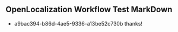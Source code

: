 ## OpenLocalization Workflow Test MarkDown

* a9bac394-b86d-4ae5-9336-a13be52c730b 
thanks!



<!--HONumber=Feb16_HO1-->

